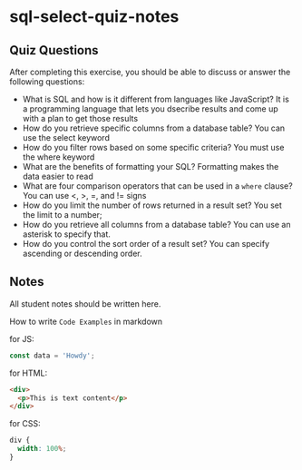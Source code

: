 # sql-select-quiz-notes

## Quiz Questions

After completing this exercise, you should be able to discuss or answer the following questions:

- What is SQL and how is it different from languages like JavaScript?
  It is a programming language that lets you dsecribe results and come up with a plan to get those results
- How do you retrieve specific columns from a database table?
  You can use the select keyword
- How do you filter rows based on some specific criteria?
  You must use the where keyword
- What are the benefits of formatting your SQL?
  Formatting makes the data easier to read
- What are four comparison operators that can be used in a `where` clause?
  You can use <, >, =, and != signs
- How do you limit the number of rows returned in a result set?
  You set the limit to a number;
- How do you retrieve all columns from a database table?
  You can use an asterisk to specify that.
- How do you control the sort order of a result set?
  You can specify ascending or descending order.

## Notes

All student notes should be written here.

How to write `Code Examples` in markdown

for JS:

```javascript
const data = 'Howdy';
```

for HTML:

```html
<div>
  <p>This is text content</p>
</div>
```

for CSS:

```css
div {
  width: 100%;
}
```
